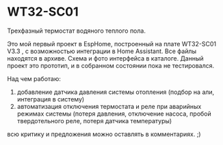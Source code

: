 # WT32-SC01

Трехфазный термостат водяного теплого пола. 

Это мой первый проект в EspHome, построенный на плате WT32-SC01 V3.3 , с возможностью интеграции в Home Assistant.
Все файлы находятся в архиве. Схема и фото интерфейса в каталоге.
Данный проект это прототип, и в собранном состоянии пока не тестировался.

Над чем работаю:
1. добавление датчика давления системы отопления (подбор на али, интеграция в систему)
2. автоматизация отключения термостата и реле при аварийных режимах системы (потеря давления, отключение насоса, пробой твердотельного реле, потеря датчика температуры)

всю критику и предложения можно оставлять в комментариях. ;)
